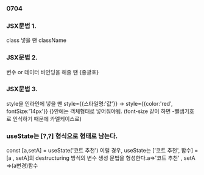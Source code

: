 ### 0704

### JSX문법 1.

class 넣을 땐 className

### JSX문법 2.

변수 or 데이터 바인딩을 해줄 땐 {중괄호}

### JSX문법 3.

style을 인라인에 넣을 땐
style={{스타일명:'값'}} ->
style={{color:'red', fontSize:'14px'}} {}안에는 객체형태로 넣어줘야됨. (font-size 같이 하면 -뺄샘기호로 인식하기 때문에 카멜케이스로)

### useState는 [?,?] 형식으로 형태로 남는다.

const [a,setA] = useState('코트 추천')
이럴 경우, useState는 ['코트 추천', 함수] = [a , setA]의 destructuring 방식의 변수 생성 문법을 형성한다.a=>'코트 추천' , setA =>(a변경)함수
